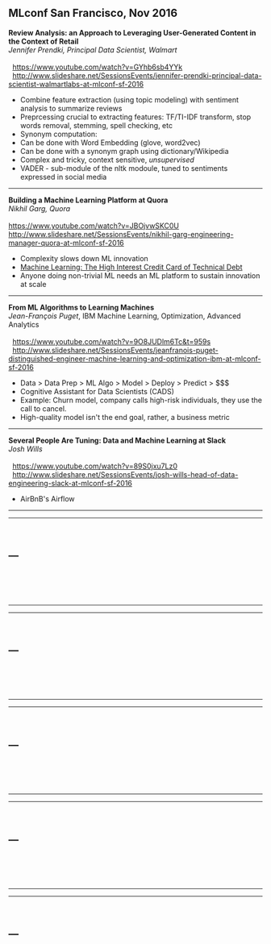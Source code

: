 ## MLconf San Francisco, Nov 2016

**Review Analysis: an Approach to Leveraging User-Generated Content in the Context of Retail**
<br/>_Jennifer Prendki, Principal Data Scientist, Walmart_<br/>
<br/>&nbsp;&nbsp;https://www.youtube.com/watch?v=GYhb6sb4YYk
<br/>&nbsp;&nbsp;http://www.slideshare.net/SessionsEvents/jennifer-prendki-principal-data-scientist-walmartlabs-at-mlconf-sf-2016
 - Combine feature extraction (using topic modeling) with sentiment analysis to summarize reviews
 - Preprcessing crucial to extracting features: TF/TI-IDF transform, stop words removal, stemming, spell checking, etc
 - Synonym computation:
  - Can be done with Word Embedding (glove, word2vec)
  - Can be done with a synonym graph using dictionary/Wikipedia
  - Complex and tricky, context sensitive, _unsupervised_
 - VADER - sub-module of the nltk modoule, tuned to sentiments expressed in social media

<hr>

**Building a Machine Learning Platform at Quora**
<br/>_Nikhil Garg, Quora_<br/>
<br/>https://www.youtube.com/watch?v=JBOjvwSKC0U
<br/>http://www.slideshare.net/SessionsEvents/nikhil-garg-engineering-manager-quora-at-mlconf-sf-2016
 - Complexity slows down ML innovation
 - [Machine Learning: The High Interest Credit Card of Technical Debt](http://static.googleusercontent.com/media/research.google.com/en//pubs/archive/43146.pdf)
 - Anyone doing non-trivial ML needs an ML platform to sustain innovation at scale

<hr>

**From ML Algorithms to Learning Machines**
<br/>_Jean-François Puget_, IBM Machine Learning, Optimization, Advanced Analytics<br/>
<br/>&nbsp;&nbsp;https://www.youtube.com/watch?v=9O8JUDlm6Tc&t=959s
<br/>&nbsp;&nbsp;http://www.slideshare.net/SessionsEvents/jeanfranois-puget-distinguished-engineer-machine-learning-and-optimization-ibm-at-mlconf-sf-2016
 - Data > Data Prep > ML Algo > Model > Deploy > Predict > $$$
 - Cognitive Assistant for Data Scientists (CADS)
 - Example: Churn model, company calls high-risk individuals, they use the call to cancel.
  - High-quality model isn't the end goal, rather, a business metric

<hr>

**Several People Are Tuning: Data and Machine Learning at Slack**
<br/>_Josh Wills_<br/>
<br/>&nbsp;&nbsp;https://www.youtube.com/watch?v=89S0jxu7Lz0
<br/>&nbsp;&nbsp;http://www.slideshare.net/SessionsEvents/josh-wills-head-of-data-engineering-slack-at-mlconf-sf-2016
 - AirBnB's Airflow

<hr>

****
<br/>__<br/>
<br/>&nbsp;&nbsp;
<br/>&nbsp;&nbsp;
 - 

<hr>

****
<br/>__<br/>
<br/>&nbsp;&nbsp;
<br/>&nbsp;&nbsp;
 - 

<hr>

****
<br/>__<br/>
<br/>&nbsp;&nbsp;
<br/>&nbsp;&nbsp;
 - 

<hr>

****
<br/>__<br/>
<br/>&nbsp;&nbsp;
<br/>&nbsp;&nbsp;
 - 

<hr>

****
<br/>__<br/>
<br/>&nbsp;&nbsp;
<br/>&nbsp;&nbsp;
 - 
